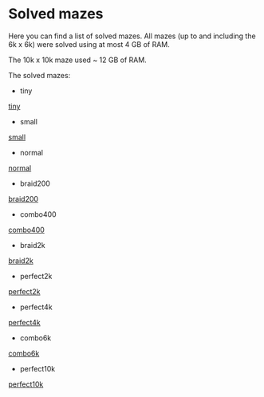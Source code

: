 # Solved mazes

Here you can find a list of solved mazes. All mazes (up to and including the 6k x 6k) were solved using at most 4 GB of RAM.

The 10k x 10k maze used ~ 12 GB of RAM.

The solved mazes:

- tiny

[tiny](images/solved_tiny.png)

- small

[small](images/solved_small.png)

- normal

[normal](images/solved_normal.png)

- braid200

[braid200](images/solved_braid200.png)

- combo400

[combo400](images/solved_combo400.png)

- braid2k

[braid2k](images/solved_braid2k.png)

- perfect2k

[perfect2k](images/solved_perfect2k.png)

- perfect4k

[perfect4k](images/solved_perfect4k.png)

- combo6k

[combo6k](images/solved_combo6k.png)

- perfect10k

[perfect10k](images/solved_perfect10k.png)




